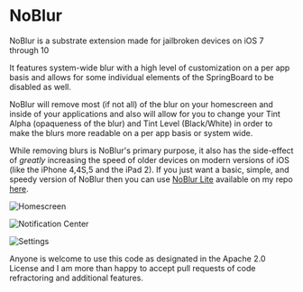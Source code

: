 # NoBlur
NoBlur is a substrate extension made for jailbroken devices on iOS 7 through 10

It features system-wide blur with a high level of customization on a per app basis and allows for some individual elements of the SpringBoard to be disabled as well.

NoBlur will remove most (if not all) of the blur on your homescreen and inside of your applications and also will allow for you to change your Tint Alpha (opaqueness of the blur) and Tint Level (Black/White) in order to make the blurs more readable on a per app basis or system wide.

While removing blurs is NoBlur's primary purpose, it also has the side-effect of *greatly* increasing the speed of older devices on modern versions of iOS (like the iPhone 4,4S,5 and the iPad 2).  If you just want a basic, simple, and speedy version of NoBlur then you can use [NoBlur Lite](https://xtm3x.github.io/repo/depics/nblite.html) available on my repo [here](https://xtm3x.github.io/repo).

![Homescreen](https://xtm3x.github.io/repo/depics/screenshots/noblur1.png)

![Notification Center](https://xtm3x.github.io/repo/depics/screenshots/noblur2.png)

![Settings](https://xtm3x.github.io/repo/depics/screenshots/noblur3.png)

Anyone is welcome to use this code as designated in the Apache 2.0 License and I am more than happy to accept pull requests of code refractoring and additional features.
